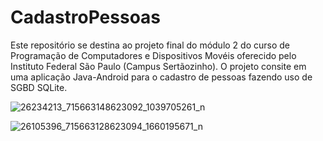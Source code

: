# CadastroPessoas

Este repositório se destina ao projeto final do módulo 2 do curso de Programação de Computadores e Dispositivos Movéis oferecido pelo Instituto Federal São Paulo (Campus Sertãozinho). O projeto consite em uma aplicação Java-Android para o cadastro de pessoas fazendo uso de SGBD SQLite.

![26234213_715663148623092_1039705261_n](https://user-images.githubusercontent.com/9852787/34423807-d8f1c4ea-ec05-11e7-8b74-5b6ea6d0ea9f.png)

![26105396_715663128623094_1660195671_n](https://user-images.githubusercontent.com/9852787/34423810-e633f54c-ec05-11e7-93da-997f9d7f1d6c.png)
